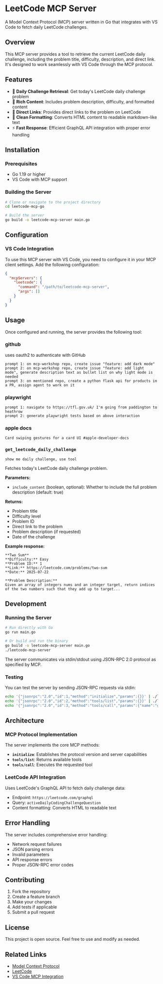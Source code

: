 # LeetCode MCP Server

A Model Context Protocol (MCP) server written in Go that integrates with VS Code to fetch daily LeetCode challenges.

## Overview

This MCP server provides a tool to retrieve the current LeetCode daily challenge, including the problem title, difficulty, description, and direct link. It's designed to work seamlessly with VS Code through the MCP protocol.

## Features

- 🎯 **Daily Challenge Retrieval**: Get today's LeetCode daily challenge problem
- 📝 **Rich Content**: Includes problem description, difficulty, and formatted content
- 🔗 **Direct Links**: Provides direct links to the problem on LeetCode
- 🧹 **Clean Formatting**: Converts HTML content to readable markdown-like text
- ⚡ **Fast Response**: Efficient GraphQL API integration with proper error handling

## Installation

### Prerequisites

- Go 1.19 or higher
- VS Code with MCP support

### Building the Server

```bash
# Clone or navigate to the project directory
cd leetcode-mcp-go

# Build the server
go build -o leetcode-mcp-server main.go
```

## Configuration

### VS Code Integration

To use this MCP server with VS Code, you need to configure it in your MCP client settings. Add the following configuration:

```json
{
  "mcpServers": {
    "leetcode": {
      "command": "/path/to/leetcode-mcp-server",
      "args": []
    }
  }
}
```

## Usage

Once configured and running, the server provides the following tool:

### github

uses oauth2 to authenticate with GitHub

```
prompt 1: on mcp-workshop repo, create issue "feature: add dark mode"
prompt 2: on mcp-workshop repo, create issue "feature: add light mode", generate description text as bullet list on why light mode is needed
prompt 3: on mentioned repo, create a python flask api for products in a PR, assign agent to work on it
```

### playwright

```text
prompt 1: navigate to https://tfl.gov.uk/ I'm going from paddington to heathrow
prompt 2: generate playwright tests based on above interaction

```

### apple docs

```text
Card swiping gestures for a card UI #apple-developer-docs
```

### `get_leetcode_daily_challenge`


```text
show me daily challenge, use tool
```

Fetches today's LeetCode daily challenge problem.

**Parameters:**
- `include_content` (boolean, optional): Whether to include the full problem description (default: true)

**Returns:**
- Problem title
- Difficulty level
- Problem ID
- Direct link to the problem
- Problem description (if requested)
- Date of the challenge

**Example response:**
```
**Two Sum**
**Difficulty:** Easy
**Problem ID:** 1
**Link:** https://leetcode.com/problems/two-sum
**Date:** 2025-07-22

**Problem Description:**
Given an array of integers nums and an integer target, return indices of the two numbers such that they add up to target...
```

## Development

### Running the Server

```bash
# Run directly with Go
go run main.go

# Or build and run the binary
go build -o leetcode-mcp-server main.go
./leetcode-mcp-server
```

The server communicates via stdin/stdout using JSON-RPC 2.0 protocol as specified by MCP.

### Testing

You can test the server by sending JSON-RPC requests via stdin:

```bash
echo '{"jsonrpc":"2.0","id":1,"method":"initialize","params":{}}' | ./leetcode-mcp-server
echo '{"jsonrpc":"2.0","id":2,"method":"tools/list","params":{}}' | ./leetcode-mcp-server
echo '{"jsonrpc":"2.0","id":3,"method":"tools/call","params":{"name":"get_leetcode_daily_challenge","arguments":{}}}' | ./leetcode-mcp-server
```

## Architecture

### MCP Protocol Implementation

The server implements the core MCP methods:

- **`initialize`**: Establishes the protocol version and server capabilities
- **`tools/list`**: Returns available tools
- **`tools/call`**: Executes the requested tool

### LeetCode API Integration

Uses LeetCode's GraphQL API to fetch daily challenge data:
- Endpoint: `https://leetcode.com/graphql`
- Query: `activeDailyCodingChallengeQuestion`
- Content formatting: Converts HTML to readable text

## Error Handling

The server includes comprehensive error handling:
- Network request failures
- JSON parsing errors
- Invalid parameters
- API response errors
- Proper JSON-RPC error codes

## Contributing

1. Fork the repository
2. Create a feature branch
3. Make your changes
4. Add tests if applicable
5. Submit a pull request

## License

This project is open source. Feel free to use and modify as needed.

## Related Links

- [Model Context Protocol](https://modelcontextprotocol.io/)
- [LeetCode](https://leetcode.com/)
- [VS Code MCP Integration](https://code.visualstudio.com/)
